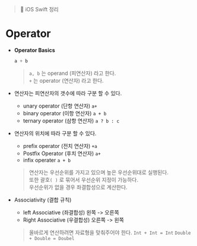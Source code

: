 > 📝 iOS Swift 정리   

# Operator
 - **Operator Basics**
    ```swift
    a + b
    ```
    > `a, b` 는 operand (피연산자) 라고 한다.<br>
    > `+` 는 operator (연산자) 라고 한다. 

- 연산자는 피연산자의 갯수에 따라 구분 할 수 있다. 
    + unary operator (단항 연산자) `a+`
    + binary operator (이항 연산자) `a + b`
    + ternary operator (삼항 연산자) `a ? b : c`

- 연산자의 위치에 따라 구분 할 수 있다.
    + prefix operator (전치 연산자) `+a`
    + Postfix Operator (후치 연산자) `a+`
    + infix operater `a + b`
    > 연산자는 우선순위를 가지고 있으며 높은 우선순위대로 실행된다.<br>
    > 또한 괄호`( )` 로 묶어서 우선순위 지정이 가능하다. <br>
    > 우선순위가 없을 경우 좌결합성으로 계산한다.

- Associativity (결합 규칙) 
    +  left Associative (좌결합성) 왼쪽 -> 오른쪽
    +  Right Associative (우결합성) 오른쪽 -> 왼쪽
    > 올바르게 연산하려면 자료형을 맞춰주어야 한다.
    > `Int + Int = Int` `Double + Double = Doubel`

